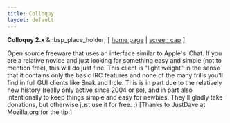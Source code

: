 ```yaml
---
title: Colloquy
layout: default
---
```


**Colloquy 2.x** &nbsp_place_holder; [ [ home page](http://colloquy.info/) | [screen cap](http://colloquy.info/screenshots.html) ]

Open source freeware that uses an interface similar to Apple's iChat. If you
are a relative novice and just looking for something easy and simple (not to
mention free), this will do just fine. This client is "light weight" in the
sense that it contains only the basic IRC features and none of the many frills
you'll find in full GUI clients like Snak and Ircle. This is in part due to
the relatively new history (really only active since 2004 or so), and in part
also intentionally to keep things simple and easy for newbies. They'll gladly
take donations, but otherwise just use it for free. :) [Thanks to JustDave at
Mozilla.org for the tip.]
